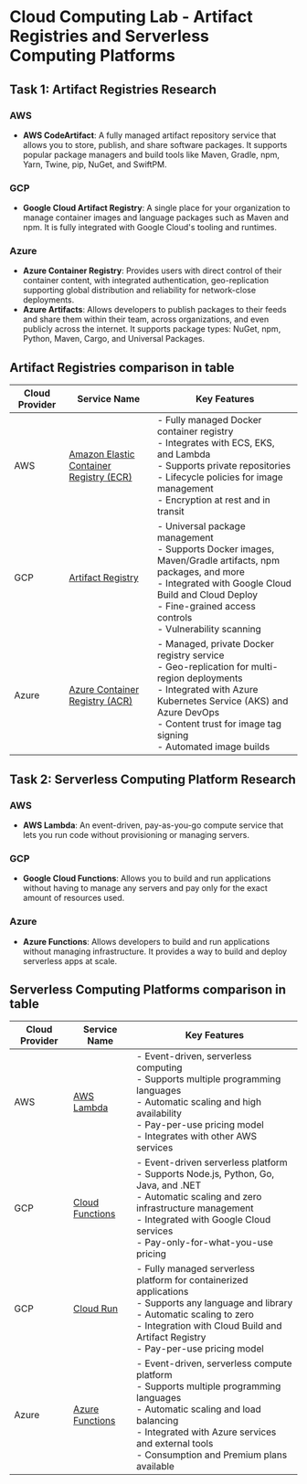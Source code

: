 # Cloud Computing Lab - Artifact Registries and Serverless Computing Platforms

## Task 1: Artifact Registries Research

### AWS

- **AWS CodeArtifact**: A fully managed artifact repository service that allows you to store, publish, and share software packages. It supports popular package managers and build tools like Maven, Gradle, npm, Yarn, Twine, pip, NuGet, and SwiftPM.

### GCP

- **Google Cloud Artifact Registry**: A single place for your organization to manage container images and language packages such as Maven and npm. It is fully integrated with Google Cloud's tooling and runtimes.

### Azure

- **Azure Container Registry**: Provides users with direct control of their container content, with integrated authentication, geo-replication supporting global distribution and reliability for network-close deployments.
- **Azure Artifacts**: Allows developers to publish packages to their feeds and share them within their team, across organizations, and even publicly across the internet. It supports package types: NuGet, npm, Python, Maven, Cargo, and Universal Packages.

## Artifact Registries comparison in table

| Cloud Provider | Service Name                                                                                     | Key Features                                                                                                                                                                                                                           |
| -------------- | ------------------------------------------------------------------------------------------------ | -------------------------------------------------------------------------------------------------------------------------------------------------------------------------------------------------------------------------------------- |
| AWS            | [Amazon Elastic Container Registry (ECR)](https://aws.amazon.com/ecr/)                           | - Fully managed Docker container registry<br>- Integrates with ECS, EKS, and Lambda<br>- Supports private repositories<br>- Lifecycle policies for image management<br>- Encryption at rest and in transit                             |
| GCP            | [Artifact Registry](https://cloud.google.com/artifact-registry)                                  | - Universal package management<br>- Supports Docker images, Maven/Gradle artifacts, npm packages, and more<br>- Integrated with Google Cloud Build and Cloud Deploy<br>- Fine-grained access controls<br>- Vulnerability scanning      |
| Azure          | [Azure Container Registry (ACR)](https://azure.microsoft.com/en-us/services/container-registry/) | - Managed, private Docker registry service<br>- Geo-replication for multi-region deployments<br>- Integrated with Azure Kubernetes Service (AKS) and Azure DevOps<br>- Content trust for image tag signing<br>- Automated image builds |

## Task 2: Serverless Computing Platform Research

### AWS

- **AWS Lambda**: An event-driven, pay-as-you-go compute service that lets you run code without provisioning or managing servers.

### GCP

- **Google Cloud Functions**: Allows you to build and run applications without having to manage any servers and pay only for the exact amount of resources used.

### Azure

- **Azure Functions**: Allows developers to build and run applications without managing infrastructure. It provides a way to build and deploy serverless apps at scale.

## Serverless Computing Platforms comparison in table

| Cloud Provider | Service Name                                                             | Key Features                                                                                                                                                                                                                           |
| -------------- | ------------------------------------------------------------------------ | -------------------------------------------------------------------------------------------------------------------------------------------------------------------------------------------------------------------------------------- |
| AWS            | [AWS Lambda](https://aws.amazon.com/lambda/)                             | - Event-driven, serverless computing<br>- Supports multiple programming languages<br>- Automatic scaling and high availability<br>- Pay-per-use pricing model<br>- Integrates with other AWS services                                  |
| GCP            | [Cloud Functions](https://cloud.google.com/functions)                    | - Event-driven serverless platform<br>- Supports Node.js, Python, Go, Java, and .NET<br>- Automatic scaling and zero infrastructure management<br>- Integrated with Google Cloud services<br>- Pay-only-for-what-you-use pricing       |
| GCP            | [Cloud Run](https://cloud.google.com/run)                                | - Fully managed serverless platform for containerized applications<br>- Supports any language and library<br>- Automatic scaling to zero<br>- Integration with Cloud Build and Artifact Registry<br>- Pay-per-use pricing model        |
| Azure          | [Azure Functions](https://azure.microsoft.com/en-us/services/functions/) | - Event-driven, serverless compute platform<br>- Supports multiple programming languages<br>- Automatic scaling and load balancing<br>- Integrated with Azure services and external tools<br>- Consumption and Premium plans available |

